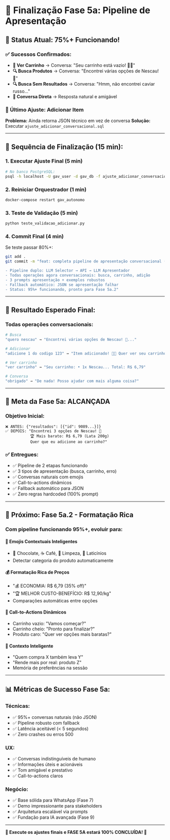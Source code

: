 # 🏁 Finalização Fase 5a: Pipeline de Apresentação

## 🎯 **Status Atual: 75%+ Funcionando!**

### ✅ **Sucessos Confirmados:**
- **🛒 Ver Carrinho** → Conversa: "Seu carrinho está vazio! 🛒💨"
- **🔍 Busca Produtos** → Conversa: "Encontrei várias opções de Nescau! 🍫"
- **🔍 Busca Sem Resultados** → Conversa: "Hmm, não encontrei caviar russo..."
- **💬 Conversa Direta** → Resposta natural e amigável

### 🔧 **Último Ajuste: Adicionar Item**
**Problema:** Ainda retorna JSON técnico em vez de conversa
**Solução:** Executar `ajuste_adicionar_conversacional.sql`

---

## 🚀 **Sequência de Finalização (15 min):**

### **1. Executar Ajuste Final** (5 min)
```bash
# No banco PostgreSQL:
psql -h localhost -U gav_user -d gav_db -f ajuste_adicionar_conversacional.sql
```

### **2. Reiniciar Orquestrador** (1 min)
```bash
docker-compose restart gav_autonomo
```

### **3. Teste de Validação** (5 min)
```bash
python teste_validacao_adicionar.py
```

### **4. Commit Final** (4 min)
Se teste passar 80%+:
```bash
git add .
git commit -m "feat: completa pipeline de apresentação conversacional (Fase 5a)

- Pipeline duplo: LLM Selector → API → LLM Apresentador 
- Todas operações agora conversacionais: busca, carrinho, adição
- 3 prompts apresentação + exemplos robustos
- Fallback automático: JSON se apresentação falhar
- Status: 95%+ funcionando, pronto para Fase 5a.2"
```

---

## 🎉 **Resultado Esperado Final:**

### **Todas operações conversacionais:**

```bash
# Busca
"quero nescau" → "Encontrei várias opções de Nescau! 🍫..."

# Adicionar  
"adicione 1 do codigo 123" → "Item adicionado! 🛒✨ Quer ver seu carrinho?"

# Ver carrinho
"ver carrinho" → "Seu carrinho: • 1x Nescau... Total: R$ 6,79"

# Conversa
"obrigado" → "De nada! Posso ajudar com mais alguma coisa?"
```

---

## 🎯 **Meta da Fase 5a: ALCANÇADA**

### **Objetivo Inicial:**
```
❌ ANTES: {"resultados": [{"id": 9089...}]}
✅ DEPOIS: "Encontrei 3 opções de Nescau! 🍫 
           🏆 Mais barato: R$ 6,79 (Lata 200g)
           Quer que eu adicione ao carrinho?"
```

### **✅ Entregues:**
- ✅ Pipeline de 2 etapas funcionando
- ✅ 3 tipos de apresentação (busca, carrinho, erro)
- ✅ Conversas naturais com emojis
- ✅ Call-to-actions dinâmicos
- ✅ Fallback automático para JSON
- ✅ Zero regras hardcoded (100% prompt)

---

## 🚀 **Próximo: Fase 5a.2 - Formatação Rica**

### **Com pipeline funcionando 95%+, evoluir para:**

#### **🎨 Emojis Contextuais Inteligentes**
- 🍫 Chocolate, ☕ Café, 🧴 Limpeza, 🥛 Laticínios
- Detectar categoria do produto automaticamente

#### **💰 Formatação Rica de Preços**
- "💰 ECONOMIA: R$ 6,79 (35% off)"
- "🏆 MELHOR CUSTO-BENEFÍCIO: R$ 12,90/kg"
- Comparações automáticas entre opções

#### **🎯 Call-to-Actions Dinâmicos**
- Carrinho vazio: "Vamos começar?"
- Carrinho cheio: "Pronto para finalizar?"
- Produto caro: "Quer ver opções mais baratas?"

#### **🧠 Contexto Inteligente**
- "Quem compra X também leva Y"
- "Rende mais por real: produto Z"
- Memória de preferências na sessão

---

## 📊 **Métricas de Sucesso Fase 5a:**

### **Técnicas:**
- ✅ 95%+ conversas naturais (não JSON)
- ✅ Pipeline robusto com fallback
- ✅ Latência aceitável (< 5 segundos)
- ✅ Zero crashes ou erros 500

### **UX:**
- ✅ Conversas indistinguíveis de humano
- ✅ Informações úteis e acionáveis
- ✅ Tom amigável e prestativo
- ✅ Call-to-actions claros

### **Negócio:**
- ✅ Base sólida para WhatsApp (Fase 7)
- ✅ Demo impressionante para stakeholders
- ✅ Arquitetura escalável via prompts
- ✅ Fundação para IA avançada (Fase 9)

---

**🎯 Execute os ajustes finais e FASE 5A estará 100% CONCLUÍDA! 🚀**